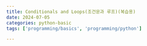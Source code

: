 ```yaml
---
title: Conditionals and Loops(조건문과 루프)(복습용)
date: 2024-07-05
categories: python-basic
tags: ['programming/basics', 'programming/python']

---
```


<html lang="ko">
  <head>
    <meta charset="UTF-8" />
    <meta name="viewport" content="width=device-width, initial-scale=1.0" />
    <title>Python 학습</title>
    <style>
      /* 기존 CSS 스타일과 추가된 스타일 */
      input[type="text"] {
        width: 150px;
        border: 1px solid black;
      }
      .result {
        margin-top: 20px;
      }
     
    </style>

  </head>
  <body>
    <h1>조건문과 루프</h1>

    <h2>조건문</h2>
    <ul>
      <li>- 조건에 따라 특정한 동작을 하게하는 명령어</li>
      <li>
        - 조건문은 조건을 나타내는 <input type="text" data-answer="기준" />과
        실행해야 할 <input type="text" data-answer="명령" />으로 구성됨
      </li>
      <li>
        - 파이썬은 조건문으로 <input type="text" data-answer="if" />,
        <input type="text" data-answer="else" />,
        <input type="text" data-answer="elif" /> 등의 예약어를 사용함
      </li>
    </ul>

    <h3>if-else문 문법</h3>
    <ul>
      <li>- 조건 일치시 수행 명령 <input type="text" data-answer="block" /></li>
      <li>- 조건 불일치시 수행 명령 block</li>
    </ul>

<div class="language-python highlighter-rouge">
  <div class="highlight">
        <pre class="highlight"><code>
# 비교 연산자

    x < y
    x > y
    x == y
    x <input type="text" data-answer="is" /> y : 메모리의 주소를 비교
    x != y
    x is not y
    x >= y
    x <= y
</code>
</pre> 
</div> 
</div>


    <div class="language-python highlighter-rouge">
  <div class="highlight">
        <pre class="highlight"><code>
boolean_list = [True, False, True, False, True]

    all(boolean_list) 
    # False

    any(boolean_list)
    # True
</code>
</pre> 
</div> 
</div>


    <h3>삼항 연산자(Ternary operators)</h3>
    <ul>
      <li>- 조건문을 사용하여 참일 경우와 거짓일 경우의 결과를 한줄에 표현</li>
    </ul>

   <div class="language-python highlighter-rouge">
  <div class="highlight">
        <pre class="highlight"><code>
 >>> value = 12
    >>> is_even = True if value % 2 == 0 else False
    >>> print(is_even)
    # True
</code>
</pre> 
</div> 
</div>


    <h2>Loop</h2>
    <ul>
      <li>- 정해진 동작을 반복적으로 수행하게 하는 명령문</li>
      <li>- 반복 시작 조건</li>
      <li>- <input type="text" data-answer="종료 조건" /></li>
      <li>- 수행 명령</li>
      <li>
        - <input type="text" data-answer="for" />,
        <input type="text" data-answer="while" />
      </li>
    </ul>

    <h3>for loop</h3>
    <ul>
      <li>- <input type="text" data-answer="range()" /> 사용하기</li>
    </ul>

    <div class="language-python highlighter-rouge">
  <div class="highlight">
        <pre class="highlight"><code>
for looper in [1, 2, 3, 4, 5]:
        print("hello")
    for looper in range(0, 5):
        print("hello")
</code>
</pre> 
</div> 
</div>


    <ul>
      <li>- 왜 range(1, 5)가 아닌 range(0, 5)인가?</li>
      <li>- range()는 마지막 숫자 바로 앞까지 리스트를 만들어줌</li>
      <li>- range(1, 5) = [1, 2, 3, 4]까지라는 의미</li>
      <li>- range(0, 5) = range(5)</li>
    </ul>

    <h4>간격을 두고 세기</h4>

    <div class="language-python highlighter-rouge">
  <div class="highlight">
        <pre class="highlight"><code>
for i in range(1, 10, 2):
        # 1부터 10까지 2씩 증가시키면서 반복문 수행
</code>
</pre> 
</div> 
</div>


    <h4>역순으로 반복문 수행</h4>

    <div class="language-python highlighter-rouge">
  <div class="highlight">
        <pre class="highlight"><code>
for i in range(10, 1, -1):
        # 10부터 1까지 -1씩 감소시키면서 반복문 수행
</code>
</pre> 
</div> 
</div>


    <h3>while문</h3>
    <ul>
      <li>- <strong>조건이 만족하는 동안</strong> 반복 명령문을 수행</li>
      <li>
        - 반복의 제어 - <input type="text" data-answer="break" />,
        <input type="text" data-answer="continue" />, else
      </li>
      <li>- break : 특정 조건에서 반복 종료</li>
    </ul>

   <div class="language-python highlighter-rouge">
  <div class="highlight">
        <pre class="highlight"><code>
for i in range(10):
        if i == 5: break
        print(i)
    print("EOP")
</code>
</pre> 
</div> 
</div>


    <ul>
      <li>- continue : 특정 조건에서 남은 반복 명령 skip</li>
    </ul>

   <div class="language-python highlighter-rouge">
  <div class="highlight">
        <pre class="highlight"><code>
for i in range(10):
        if i == 5: continue
        print(i)
    print("EOP")
</code>
</pre> 
</div> 
</div>


    <ul>
      <li>- else : 반복 조건이 만족하지 않을 경우 반복 종료 시 1회 수행</li>
    </ul>

    <div class="language-python highlighter-rouge">
  <div class="highlight">
        <pre class="highlight"><code>
for i in range(10):
        print(i,)
    else:
        print("EOP")
</code>
</pre> 
</div> 
</div>


    <h2>loop & control lab</h2>
    <ul>
      <li>- 가변적인 중첩 반복문(variable nested loops)</li>
    </ul>

    <h2>debugging</h2>
    <ul>
      <li>- 코드의 오류를 발견하여 수정하는 과정</li>
      <li>- 오류의 '원인을 알고 '해결책'을 찾아야 함</li>
      <li>- <strong>문법적 에러</strong>를 찾기 위한 에러 메시지 분석</li>
      <li>- <strong>논리적 에러</strong>를 찾기 위한 테스트도 중요</li>
    </ul>

   <div class="language-python highlighter-rouge">
  <div class="highlight">
        <pre class="highlight"><code>
- IndentationError : <input type="text" data-answer="들여쓰기 오류" />
    - NameError : <input type="text" data-answer="오탈자" />
</code>
</pre> 
</div> 
</div>


   <div class="language-python highlighter-rouge">
  <div class="highlight">
        <pre class="highlight"><code>
File "test.py, line 1 # 몇번째 줄에
     test = float(input())
     ^  # 이 부분에 에러가 있어요
    IndentationError : unexpected indent # 이런 문제가 있네요
</code>
</pre> 
</div> 
</div>


    <ul>
      <li>- 논리적 에러 : print()를 찍어보며 확인하기</li>
    </ul>

    <div class="language-python highlighter-rouge">
  <div class="highlight">
        <pre class="highlight"><code>
if __name__ == '__main__':
        main()
        # 특수한 언더바 두개
</code>
</pre> 
</div> 
</div>


    <button onclick="checkAnswers()">제출</button>
    <p id="result"></p>

    <script>
      function normalizeText(text) {
        return text.trim().toLowerCase().replace(/\s+/g, "");
      }

      function checkAnswers() {
        const inputs = document.querySelectorAll('input[type="text"]');
        let correct = 0;
        let total = inputs.length;

        inputs.forEach((input) => {
          const userAnswer = normalizeText(input.value);
          const correctAnswers = input.dataset.answer
            .split("|")
            .map(normalizeText);
          if (correctAnswers.includes(userAnswer)) {
            input.style.backgroundColor = "lightgreen";
            correct++;
          } else {
            input.style.backgroundColor = "lightcoral";
          }
        });

        document.getElementById(
          "result"
        ).textContent = `총 ${total} 문제 중 ${correct}개 맞았습니다.`;
      }
    </script>
  </body>
</html>
